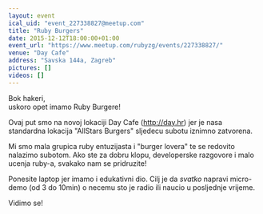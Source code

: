 ```yaml
---
layout: event
ical_uid: "event_227338827@meetup.com"
title: "Ruby Burgers"
date: 2015-12-12T18:00:00+01:00
event_url: "https://www.meetup.com/rubyzg/events/227338827/"
venue: "Day Cafe"
address: "Savska 144a, Zagreb"
pictures: []
videos: []
---
```


Bok hakeri,  
uskoro opet imamo Ruby Burgere!
  
Ovaj put smo na novoj lokaciji Day Cafe (http://day.hr) jer je nasa standardna lokacija "AllStars Burgers" sljedecu subotu iznimno zatvorena.
  
Mi smo mala grupica ruby entuzijasta i "burger lovera" te se redovito nalazimo subotom. Ako ste za dobru klopu, developerske razgovore i malo ucenja ruby-a, svakako nam se pridruzite!
  
Ponesite laptop jer imamo i edukativni dio. Cilj je da *svatko* napravi micro-demo (od 3 do 10min) o necemu sto je radio ili naucio u posljednje vrijeme.
  
Vidimo se!